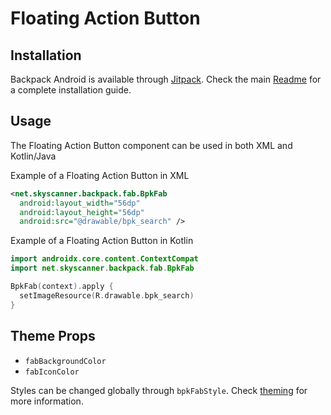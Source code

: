 # Floating Action Button

## Installation

Backpack Android is available through [Jitpack](https://jitpack.io/#Skyscanner/backpack-android). Check the main [Readme](https://github.com/skyscanner/backpack-android#installation) for a complete installation guide.

## Usage

The Floating Action Button component can be used in both XML and Kotlin/Java

Example of a Floating Action Button in XML

```xml
<net.skyscanner.backpack.fab.BpkFab
  android:layout_width="56dp"
  android:layout_height="56dp"
  android:src="@drawable/bpk_search" />
```

Example of a Floating Action Button in Kotlin

```Kotlin
import androidx.core.content.ContextCompat
import net.skyscanner.backpack.fab.BpkFab

BpkFab(context).apply {
  setImageResource(R.drawable.bpk_search)
}
```

## Theme Props

- `fabBackgroundColor`
- `fabIconColor`

Styles can be changed globally through `bpkFabStyle`. Check [theming](https://github.com/Skyscanner/backpack-android/blob/main/docs/THEMING.md) for more information.
